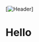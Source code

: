 [![Header](https://raw.githubusercontent.com/MartinHeinz/MartinHeinz/master/Aayush_Banner.png "Header")]

<h1> Hello </h1>
